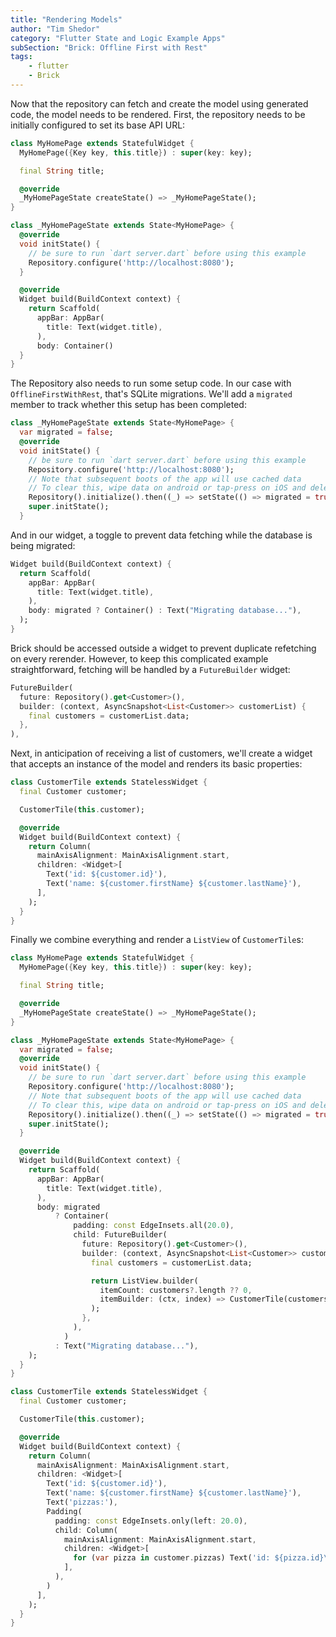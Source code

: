 ```yaml
---
title: "Rendering Models"
author: "Tim Shedor"
category: "Flutter State and Logic Example Apps"
subSection: "Brick: Offline First with Rest"
tags:
    - flutter
    - Brick
---
```


Now that the repository can fetch and create the model using generated code, the model needs to be rendered. First, the repository needs to be initially configured to set its base API URL:

```dart
class MyHomePage extends StatefulWidget {
  MyHomePage({Key key, this.title}) : super(key: key);

  final String title;

  @override
  _MyHomePageState createState() => _MyHomePageState();
}

class _MyHomePageState extends State<MyHomePage> {
  @override
  void initState() {
    // be sure to run `dart server.dart` before using this example
    Repository.configure('http://localhost:8080');
  }

  @override
  Widget build(BuildContext context) {
    return Scaffold(
      appBar: AppBar(
        title: Text(widget.title),
      ),
      body: Container()
  }
}
```

The Repository also needs to run some setup code. In our case with `OfflineFirstWithRest`, that's SQLite migrations. We'll add a `migrated` member to track whether this setup has been completed:

```dart
class _MyHomePageState extends State<MyHomePage> {
  var migrated = false;
  @override
  void initState() {
    // be sure to run `dart server.dart` before using this example
    Repository.configure('http://localhost:8080');
    // Note that subsequent boots of the app will use cached data
    // To clear this, wipe data on android or tap-press on iOS and delete the app
    Repository().initialize().then((_) => setState(() => migrated = true));
    super.initState();
  }
```

And in our widget, a toggle to prevent data fetching while the database is being migrated:

```dart
Widget build(BuildContext context) {
  return Scaffold(
    appBar: AppBar(
      title: Text(widget.title),
    ),
    body: migrated ? Container() : Text("Migrating database..."),
  );
}
```

Brick should be accessed outside a widget to prevent duplicate refetching on every rerender. However, to keep this complicated example straightforward, fetching will be handled by a `FutureBuilder` widget:

```dart
FutureBuilder(
  future: Repository().get<Customer>(),
  builder: (context, AsyncSnapshot<List<Customer>> customerList) {
    final customers = customerList.data;
  },
),
```

Next, in anticipation of receiving a list of customers, we'll create a widget that accepts an instance of the model and renders its basic properties:

```dart
class CustomerTile extends StatelessWidget {
  final Customer customer;

  CustomerTile(this.customer);

  @override
  Widget build(BuildContext context) {
    return Column(
      mainAxisAlignment: MainAxisAlignment.start,
      children: <Widget>[
        Text('id: ${customer.id}'),
        Text('name: ${customer.firstName} ${customer.lastName}'),
      ],
    );
  }
}
```

Finally we combine everything and render a `ListView` of `CustomerTile`s:

```dart
class MyHomePage extends StatefulWidget {
  MyHomePage({Key key, this.title}) : super(key: key);

  final String title;

  @override
  _MyHomePageState createState() => _MyHomePageState();
}

class _MyHomePageState extends State<MyHomePage> {
  var migrated = false;
  @override
  void initState() {
    // be sure to run `dart server.dart` before using this example
    Repository.configure('http://localhost:8080');
    // Note that subsequent boots of the app will use cached data
    // To clear this, wipe data on android or tap-press on iOS and delete the app
    Repository().initialize().then((_) => setState(() => migrated = true));
    super.initState();
  }

  @override
  Widget build(BuildContext context) {
    return Scaffold(
      appBar: AppBar(
        title: Text(widget.title),
      ),
      body: migrated
          ? Container(
              padding: const EdgeInsets.all(20.0),
              child: FutureBuilder(
                future: Repository().get<Customer>(),
                builder: (context, AsyncSnapshot<List<Customer>> customerList) {
                  final customers = customerList.data;

                  return ListView.builder(
                    itemCount: customers?.length ?? 0,
                    itemBuilder: (ctx, index) => CustomerTile(customers[index]),
                  );
                },
              ),
            )
          : Text("Migrating database..."),
    );
  }
}

class CustomerTile extends StatelessWidget {
  final Customer customer;

  CustomerTile(this.customer);

  @override
  Widget build(BuildContext context) {
    return Column(
      mainAxisAlignment: MainAxisAlignment.start,
      children: <Widget>[
        Text('id: ${customer.id}'),
        Text('name: ${customer.firstName} ${customer.lastName}'),
        Text('pizzas:'),
        Padding(
          padding: const EdgeInsets.only(left: 20.0),
          child: Column(
            mainAxisAlignment: MainAxisAlignment.start,
            children: <Widget>[
              for (var pizza in customer.pizzas) Text('id: ${pizza.id}\nfrozen: ${pizza.frozen}'),
            ],
          ),
        )
      ],
    );
  }
}
```
